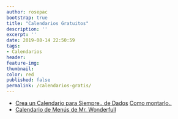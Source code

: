 ```yaml
---
author: rosepac
bootstrap: true
title: "Calendarios Gratuitos"
description: ''
excerpt: ''
date: 2019-08-14 22:50:59
tags:
- Calendarios
header:
feature-img: 
thumbnail: 
color: red
published: false
permalink: /calendarios-gratis/
---
```


* [Crea un Calendario para Siempre.. de Dados](https://docs.google.com/forms/d/e/1FAIpQLScnsWgUHolLw9vcPcmlZaCfz67v0zAvxqwHGiaB-mI-bqDLTQ/viewform?c=0&w=1) [Como montarlo..](https://muymolon.com/descargables/nuevo-descargable-tutorial-calendario-perpetuo-rebonito/)
* [Calendario de Menús de Mr. Wonderfull](https://muymolon.com/descargables/menu-semanal/)